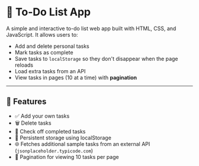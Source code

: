 # 📝 To-Do List App

A simple and interactive to-do list web app built with HTML, CSS, and JavaScript. It allows users to:

- Add and delete personal tasks
- Mark tasks as complete
- Save tasks to `localStorage` so they don't disappear when the page reloads
- Load extra tasks from an API
- View tasks in pages (10 at a time) with **pagination**

---

## 🔧 Features

- ✅ Add your own tasks
- 🗑️ Delete tasks
- 📌 Check off completed tasks
- 💾 Persistent storage using localStorage
- 🌐 Fetches additional sample tasks from an external API (`jsonplaceholder.typicode.com`)
- 📄 Pagination for viewing 10 tasks per page


